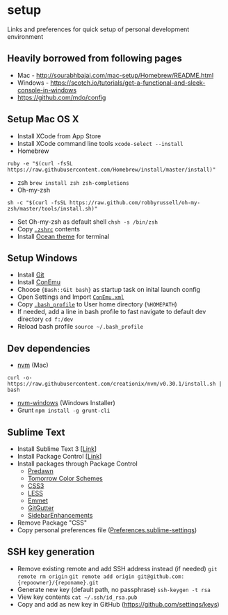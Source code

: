 # setup
Links and preferences for quick setup of personal development environment

## Heavily borrowed from following pages
- Mac - http://sourabhbajaj.com/mac-setup/Homebrew/README.html
- Windows - https://scotch.io/tutorials/get-a-functional-and-sleek-console-in-windows
- https://github.com/mdo/config

## Setup Mac OS X
- Install XCode from App Store
- Install XCode command line tools `xcode-select --install`
- Homebrew
```
ruby -e "$(curl -fsSL https://raw.githubusercontent.com/Homebrew/install/master/install)"
```
- zsh  `brew install zsh zsh-completions`
- Oh-my-zsh
```
sh -c "$(curl -fsSL https://raw.github.com/robbyrussell/oh-my-zsh/master/tools/install.sh)"
```
- Set Oh-my-zsh as default shell `chsh -s /bin/zsh`
- Copy [`.zshrc`](.zshrc) contents
- Install [Ocean theme](https://github.com/mdo/ocean-terminal) for terminal


## Setup Windows
- Install [Git](https://git-scm.com/download/win)
- Install [ConEmu](https://conemu.github.io/)
- Choose `{Bash::Git bash}` as startup task on inital launch config
- Open Settings and Import [`ConEmu.xml`](ConEmu.xml)
- Copy [`.bash_profile`](.bash_profile) to User home directory (`%HOMEPATH`)
- If needed, add a line in bash profile to fast navigate to default dev directory `cd f:/dev`
- Reload bash profile `source ~/.bash_profile`


## Dev dependencies
- [nvm](https://github.com/creationix/nvm) (Mac)
```
curl -o- https://raw.githubusercontent.com/creationix/nvm/v0.30.1/install.sh | bash
```
- [nvm-windows](https://github.com/coreybutler/nvm-windows) (Windows Installer)
- Grunt `npm install -g grunt-cli`


## Sublime Text
- Install Sublime Text 3 [[Link](http://www.sublimetext.com/3)]
- Install Package Control [[Link](https://packagecontrol.io/installation)]
- Install packages through Package Control
  - [Predawn](https://github.com/jamiewilson/predawn)
  - [Tomorrow Color Schemes](https://github.com/theymaybecoders/sublime-tomorrow-theme/)
  - [CSS3](https://github.com/y0ssar1an/CSS3)
  - [LESS](https://github.com/danro/LESS-sublime/)
  - [Emmet](https://github.com/sergeche/emmet-sublime/)
  - [GitGutter](https://github.com/jisaacks/GitGutter)
  - [SidebarEnhancements](https://github.com/titoBouzout/SideBarEnhancements)
- Remove Package "CSS"
- Copy personal preferences file ([Preferences.sublime-settings](/Preferences.sublime-settings))

## SSH key generation
- Remove existing remote and add SSH address instead (if needed)
  `git remote rm origin` `git remote add origin git@github.com:{repoowner}/{reponame}.git` 
- Generate new key (default path, no passphrase)
  `ssh-keygen -t rsa`
- View key contents
  `cat ~/.ssh/id_rsa.pub`
- Copy and add as new key in GitHub (https://github.com/settings/keys)
